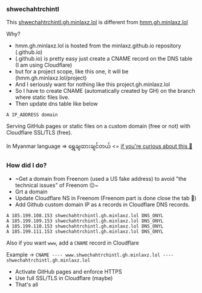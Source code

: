 ### shwechahtrchintl

This [shwechahtrchintl.gh.minlaxz.lol](https://shwechahtrchintl.gh.minlaxz.lol) is different from [hmm.gh.minlaxz.lol](https://hmm.gh.minlaxz.lol)

Why?
- hmm.gh.minlaxz.lol is hosted from the minlaxz.github.io repository (<user>.github.io)
- (<user>.github.io) is pretty easy just create a CNAME record on the DNS table (I am using Cloudflare)
- but for a project scope, like this one, it will be (hmm.gh.minlaxz.lol/project)
- And I seriously want for nothing like this project.gh.minlaxz.lol
- So I have to create CNAME (automatically created by GH) on the branch where static files live.
- Then update dns table like below

`A IP_ADDRESS domain`

Serving GitHub pages or static files on a custom domain (free or not) with Cloudflare SSL/TLS (free). 

In Myanmar language => ရွှေချထားချင်တယ် <= [if you're curious about this 🤣](https://translate.google.com/?sl=my&tl=en&text=%E1%80%9B%E1%80%BD%E1%80%BE%E1%80%B1%E1%80%81%E1%80%BB%E1%80%91%E1%80%AC%E1%80%B8%E1%80%81%E1%80%BB%E1%80%84%E1%80%BA%E1%80%90%E1%80%9A%E1%80%BA&op=translate)

### How did I do?
- ~Get a domain from Freenom (used a US fake address) to avoid "the technical issues" of Freenom 😐~
- Grt a domain
- Update Cloudflare NS in Freenom (Freenom part is done close the tab 🤣)
- Add Github custom domain IP as `A` records in Cloudflare DNS records.
```
A 185.199.108.153 shwechahtrchintl.gh.minlaxz.lol DNS_ONYL
A 185.199.109.153 shwechahtrchintl.gh.minlaxz.lol DNS_ONYL
A 185.199.110.153 shwechahtrchintl.gh.minlaxz.lol DNS_ONYL
A 185.199.111.153 shwechahtrchintl.gh.minlaxz.lol DNS_ONYL
```

Also if you want `www`, add a `CNAME` record in Cloudflare

Example -> `CNAME ---- www.shwechahtrchintl.gh.minlaxz.lol ---- shwechahtrchintl.gh.minlaxz.lol`

- Activate GitHub pages and enforce HTTPS
- Use full SSL/TLS in Cloudflare (maybe)
- That's all
